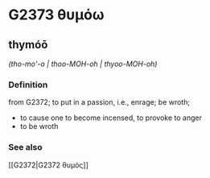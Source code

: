 # G2373 θυμόω

## thymóō

_(tho-mo'-o | thoo-MOH-oh | thyoo-MOH-oh)_

### Definition

from G2372; to put in a passion, i.e., enrage; be wroth; 

- to cause one to become incensed, to provoke to anger
- to be wroth

### See also

[[G2372|G2372 θυμός]]
